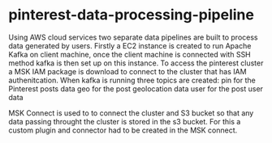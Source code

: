 # pinterest-data-processing-pipeline

Using AWS cloud services two separate data pipelines are built to process data generated by users. 
Firstly a EC2 instance is created to run Apache Kafka on client machine, once the client machine is connected with SSH method kafka is then set up on this instance. 
To access the pinterest cluster a MSK IAM package is download to connect to the cluster that has IAM authenitcation. 
When kafka is running three topics are created: 
    pin for the Pinterest posts data
    geo for the post geolocation data
    user for the post user data
    
MSK Connect is used to to connect the cluster and S3 bucket so that any data passing throught the cluster is stored in the s3 bucket. For this a custom plugin and connector had to be created in the MSK connect. 



